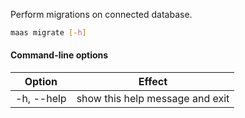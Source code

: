 Perform migrations on connected database.

```bash
maas migrate [-h] 
```

#### Command-line options 
| Option     | Effect                          |
|------------|---------------------------------|
| -h, --help | show this help message and exit |
